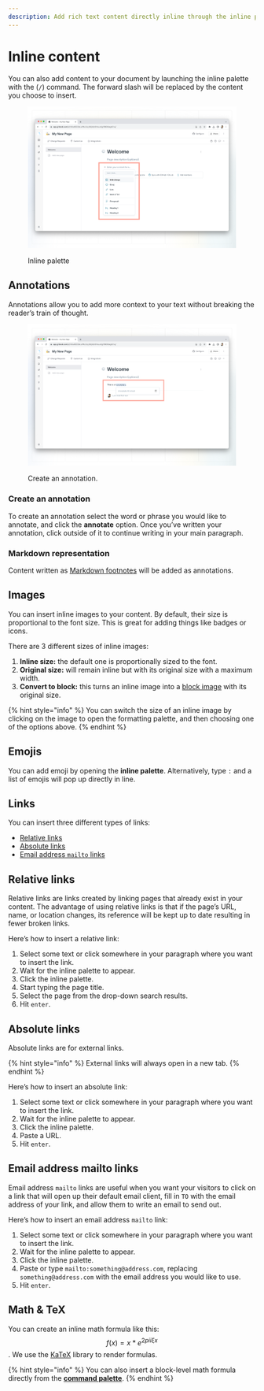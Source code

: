 ```yaml
---
description: Add rich text content directly inline through the inline palette.
---
```


# Inline content

You can also add content to your document by launching the inline palette with the (`/`) command. The forward slash will be replaced by the content you choose to insert.

<figure><img src="../../.gitbook/assets/inline-palette.png" alt=""><figcaption><p>Inline palette</p></figcaption></figure>

## Annotations

Annotations allow you to add more context to your text without breaking the reader’s train of thought.

<figure><img src="../../.gitbook/assets/annotations.png" alt=""><figcaption><p>Create an annotation.</p></figcaption></figure>

### Create an annotation

To create an annotation select the word or phrase you would like to annotate, and click the **annotate** option. Once you’ve written your annotation, click outside of it to continue writing in your main paragraph.

### Markdown representation

Content written as [Markdown footnotes](https://www.markdownguide.org/extended-syntax/#footnotes) will be added as annotations.

## Images

You can insert inline images to your content. By default, their size is proportional to the font size. This is great for adding things like badges or icons.‌

There are 3 different sizes of inline images:‌

1. **Inline size:** the default one is proportionally sized to the font.
2. **Original size:** will remain inline but with its original size with a maximum width.
3. **Convert to block:** this turns an inline image into a [block image](../blocks/insert-images.md) with its original size.

{% hint style="info" %}
You can switch the size of an inline image by clicking on the image to open the formatting palette, and then choosing one of the options above.
{% endhint %}

## Emojis

You can add emoji by opening the **inline palette**. Alternatively, type `:` and a list of emojis will pop up directly in line.

## Links

You can insert three different types of links:

* [Relative links](inline.md#relative-links)
* [Absolute links](inline.md#absolute-links)
* [Email address `mailto` links](inline.md#email-addresses)

## Relative links

Relative links are links created by linking pages that already exist in your content. The advantage of using relative links is that if the page’s URL, name, or location changes, its reference will be kept up to date resulting in fewer broken links.

Here’s how to insert a relative link:

1. Select some text or click somewhere in your paragraph where you want to insert the link.
2. Wait for the inline palette to appear.
3. Click the inline palette.
4. Start typing the page title.
5. Select the page from the drop-down search results.
6. Hit `enter`.

## Absolute links

Absolute links are for external links.

{% hint style="info" %}
External links will always open in a new tab.
{% endhint %}

Here’s how to insert an absolute link:

1. Select some text or click somewhere in your paragraph where you want to insert the link.
2. Wait for the inline palette to appear.
3. Click the inline palette.
4. Paste a URL.
5. Hit `enter`.

## Email address mailto links

Email address `mailto` links are useful when you want your visitors to click on a link that will open up their default email client, fill in `TO` with the email address of your link, and allow them to write an email to send out.

Here’s how to insert an email address `mailto` link:

1. Select some text or click somewhere in your paragraph where you want to insert the link.
2. Wait for the inline palette to appear.
3. Click the inline palette.
4. Paste or type `mailto:something@address.com`, replacing `something@address.com` with the email address you would like to use.
5. Hit `enter`.

## Math & TeX

You can create an inline math formula like this: $$f(x) = x * e^{2 pi i \xi x}$$. We use the [KaTeX](https://katex.org/docs/supported.html) library to render formulas.

{% hint style="info" %}
You can also insert a block-level math formula directly from the [**command palette**](../blocks/#math-equation).
{% endhint %}
